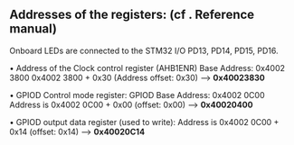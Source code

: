 
## Addresses of the registers: (cf . Reference manual)

Onboard LEDs are connected to the STM32 I/O PD13, PD14, PD15, PD16.

•	Address of the Clock control register (AHB1ENR) 
Base Address: 0x4002 3800 
0x4002 3800 + 0x30 (Address offset: 0x30) --> **0x40023830**

•	GPIOD Control mode register:
GPIOD Base Address: 0x4002 0C00 
Address is 0x4002 0C00 + 0x00 (offset: 0x00) --> **0x40020400**

•	GPIOD output data register (used to write):
Address is 0x4002 0C00 + 0x14 (offset: 0x14) --> **0x40020C14**

